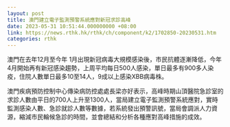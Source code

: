 ```yaml
---
layout: post
title: 澳門建立電子監測預警系統應對新冠求診高峰
date: 2023-05-31 10:51:44.000000000 +08:00
link: https://news.rthk.hk/rthk/ch/component/k2/1702850-20230531.htm
categories: rthk
---
```


澳門在去年12月至今年 1月出現新冠病毒大規模感染後，市民抗體逐漸降低，今年4月開始再有新冠感染趨勢，上周平均每日500人感染，單日最多有900多人染疫，住院人數單日最多10至14人，9成以上感染XBB病毒株。

澳門疾病預防控制中心傳染病防控處處長梁亦好表示，高峰時期山頂醫院急診室的求診人數由平日的700人上升至1300人，當局建立電子監測預警系統應對，實時監測感染人數、急診就診人數等數據，若系統發出預警訊號，當局會調派人力資源，縮減市民輪候急診的時間，並會總結和分析各種應對高峰措施的成效。
